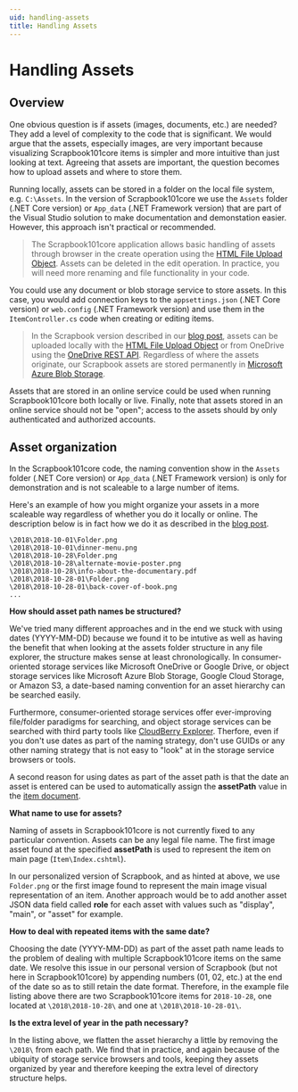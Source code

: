 ```yaml
---
uid: handling-assets
title: Handling Assets
---
```

# Handling Assets

## Overview

One obvious question is if assets (images, documents, etc.) are needed? They add a level of complexity to the code that is significant. We would argue that the assets, especially images, are very important because visualizing Scrapbook101core items is simpler and more intuitive than just looking at text. Agreeing that assets are important, the question becomes how to upload assets and where to store them.

Running locally, assets can be stored in a folder on the local file system, e.g. `C:\Assets`. In the version of Scrapbook101core we use the `Assets` folder (.NET Core version) or `App_data` (.NET Framework version) that are part of the Visual Studio solution to make documentation and demonstation easier. However, this approach isn't practical or recommended. 

> The Scrapbook101core application allows basic handling of assets through browser in the
> create operation using the [HTML File Upload Object][htmlfile]. Assets can be deleted in the edit operation. 
> In practice, you will need more renaming and file functionality in your code.

You could use any document or blob storage service to store assets. In this case, you would add connection keys to the `appsettings.json` (.NET Core version) or `web.config` (.NET Framework version) and use them in the `ItemController.cs` code when creating or editing items. 

> In the Scrapbook version described in our [blog post][blog], assets can be uploaded locally with the [HTML File Upload Object][htmlfile] or from 
> OneDrive using the [OneDrive REST API][onedriverest]. Regardless of where the assets originate, our Scrapbook assets are stored permanently in 
> [Microsoft Azure Blob Storage][blob].

Assets that are stored in an online service could be used when running Scrapbook101core both locally or live. Finally, note that assets stored in an online service should not be "open"; access to the assets should by only authenticated and authorized accounts.

## Asset organization

In the Scrapbook101core code, the naming convention show in the `Assets` folder (.NET Core version) or `App_data` (.NET Framework version) is only for demonstration and is not scaleable to a large number of items.

Here's an example of how you might organize your assets in a more scaleable way regardless of whether you do it locally or online. The description below is in fact how we do it as described in the [blog post][blog].

```
\2018\2018-10-01\Folder.png
\2018\2018-10-01\dinner-menu.png
\2018\2018-10-28\Folder.png
\2018\2018-10-28\alternate-movie-poster.png
\2018\2018-10-28\info-about-the-documentary.pdf
\2018\2018-10-28-01\Folder.png
\2018\2018-10-28-01\back-cover-of-book.png
...
```

**How should asset path names be structured?**

We've tried many different approaches and in the end we stuck with using dates (YYYY-MM-DD) because we found it to be intutive as well as having the benefit that when looking at the assets folder structure in any file explorer, the structure makes sense at least chronologically. In consumer-oriented storage services like Microsoft OneDrive or Google Drive, or object storage services like Microsoft Azure Blob Storage, Google Cloud Storage, or Amazon S3, a date-based naming convention for an asset hierarchy can be searched easily. 

Furthermore, consumer-oriented storage services offer ever-improving file/folder paradigms for searching, and object storage services can be searched with third party tools like [CloudBerry Explorer][cloudberry]. Therfore, even if you don't use dates as part of the naming strategy, don't use GUIDs or any other naming strategy that is not easy to "look" at in the storage service browsers or tools.

A second reason for using dates as part of the asset path is that the date an asset is entered can be used to automatically assign the **assetPath** value in the [item document][item].

**What name to use for assets?**

Naming of assets in Scrapbook101core is not currently fixed to any particular convention. Assets can be any legal file name. The first image asset found at the specified **assetPath** is used to represent the item on main page (`Item\Index.cshtml`). 

In our personalized version of Scrapbook, and as hinted at above, we use `Folder.png` or the first image found to represent the main image visual representation of an item. Another approach would be to add another asset JSON data field called **role** for each asset with values such as "display", "main", or "asset" for example.

**How to deal with repeated items with the same date?**

Choosing the date (YYYY-MM-DD) as part of the asset path name leads to the problem of dealing with multiple Scrapbook101core items on the same date. We resolve this issue in our personal version of Scrapbook (but not here in Scrapbook101core) by appending numbers (01, 02, etc.) at the end of the date so as to still retain the date format. Therefore, in the example file listing above there are two Scrapbook101core items for `2018-10-28`, one located at `\2018\2018-10-28\` and one at `\2018\2018-10-28-01\`.

**Is the extra level of year in the path necessary?**

In the listing above, we flatten the asset hierarchy a little by removing the `\2018\` from each path. We find that in practice, and again because of the ubiquity of storage service browsers and tools, keeping they assets organized by year and therefore keeping the extra level of directory structure helps.

[item]: item-document.md
[blog]: http://blog.travelmarx.com/2017/12/a-personal-information-management-system-introducing-scrapbook.html
[blob]: https://azure.microsoft.com/en-us/services/storage/blobs/
[htmlfile]: https://www.w3schools.com/jsref/dom_obj_fileupload.asp
[onedriverest]: https://docs.microsoft.com/it-it/onedrive/developer/rest-api/?view=odsp-graph-online
[cloudberry]: https://www.cloudberrylab.com/explorer.aspx